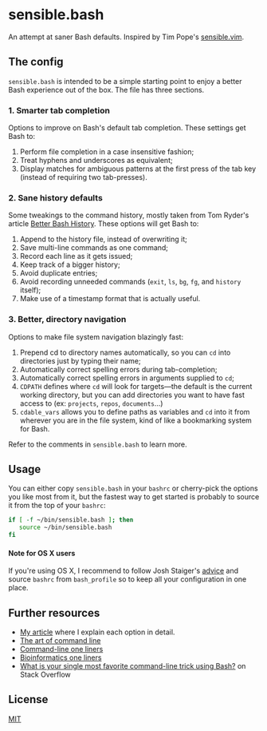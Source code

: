 # sensible.bash

An attempt at saner Bash defaults. Inspired by Tim Pope's [sensible.vim](https://github.com/tpope/vim-sensible).

## The config

`sensible.bash` is intended to be a simple starting point to enjoy a better Bash experience out of the box. The file has three sections.

### 1. Smarter tab completion

Options to improve on Bash's default tab completion. These settings get Bash to:

1. Perform file completion in a case insensitive fashion;
2. Treat hyphens and underscores as equivalent;
3. Display matches for ambiguous patterns at the first press of the tab key (instead of requiring two tab-presses).

### 2. Sane history defaults

Some tweakings to the command history, mostly taken from Tom Ryder's article [Better Bash History](http://blog.sanctum.geek.nz/better-bash-history/). These options will get Bash to:

1. Append to the history file, instead of overwriting it;
2. Save multi-line commands as one command;
3. Record each line as it gets issued;
4. Keep track of a bigger history;
5. Avoid duplicate entries;
6. Avoid recording unneeded commands (`exit`, `ls`, `bg`, `fg`, and `history` itself);
7. Make use of a timestamp format that is actually useful.

### 3. Better, directory navigation

Options to make file system navigation blazingly fast:

1. Prepend cd to directory names automatically, so you can `cd` into directories just by typing their name;
2. Automatically correct spelling errors during tab-completion;
3. Automatically correct spelling errors in arguments supplied to `cd`;
4. `CDPATH` defines where `cd` will look for targets—the default is the current working directory, but you can add directories you want to have fast access to (ex: `projects`, `repos`, `documents`...)
5. `cdable_vars` allows you to define paths as variables and `cd` into it from wherever you are in the file system, kind of like a bookmarking system for Bash.

Refer to the comments in `sensible.bash`  to learn more.

## Usage

You can either copy `sensible.bash` in your `bashrc` or cherry-pick the options you like most from it, but the fastest way to get started is probably to source it from the top of your `bashrc`:

```bash
if [ -f ~/bin/sensible.bash ]; then
   source ~/bin/sensible.bash
fi
```

#### Note for OS X users

If you're using OS X, I recommend to follow Josh Staiger's [advice](http://www.joshstaiger.org/archives/2005/07/bash_profile_vs.html) and source `bashrc` from `bash_profile` so to keep all your configuration in one place.

## Further resources

- [My article](http://mrzool.cc/writing/sensible-bash/) where I explain each option in detail.
- [The art of command line](https://github.com/jlevy/the-art-of-command-line)
- [Command-line one liners](http://arturoherrero.com/command-line-one-liners/)
- [Bioinformatics one liners](https://github.com/stephenturner/oneliners)
- [What is your single most favorite command-line trick using Bash?](http://stackoverflow.com/questions/68372/what-is-your-single-most-favorite-command-line-trick-using-bash) on Stack Overflow

## License

[MIT](https://opensource.org/licenses/MIT)

